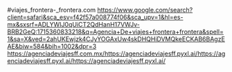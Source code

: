#viajes_frontera-_frontera.com
https://www.google.com/search?client=safari&sca_esv=f42f57a008774f06&sca_upv=1&hl=es-mx&sxsrf=ADLYWIJ0qUiCT2QdHanH17VWJv-BRB2GeQ:1715360833218&q=Agencia+De+viajes+frontera+frontera&spell=1&sa=X&ved=2ahUKEwjzk4CJyYOGAxUw4skDHQHiDVMQkeECKAB6BAgzEAE&biw=584&bih=1002&dpr=3
https://agenciadeviajesff.com.mx/https://agenciadeviajesff.pyxl.ai/https://agenciadeviajesff.pyxl.ai/https://agenciadeviajesff.pyxl.ai/
